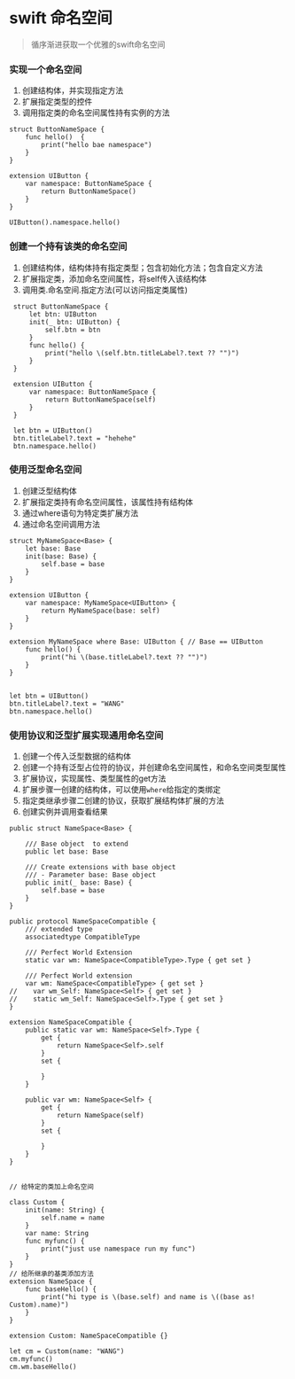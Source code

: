 #  swift 命名空间


> 循序渐进获取一个优雅的swift命名空间

### 实现一个命名空间

1. 创建结构体，并实现指定方法
2. 扩展指定类型的控件
3. 调用指定类的命名空间属性持有实例的方法

```
struct ButtonNameSpace {
    func hello()  {
        print("hello bae namespace")
    }
}

extension UIButton {
    var namespace: ButtonNameSpace {
        return ButtonNameSpace()
    }
}

UIButton().namespace.hello()
```



### 创建一个持有该类的命名空间

1. 创建结构体，结构体持有指定类型；包含初始化方法；包含自定义方法
2. 扩展指定类，添加命名空间属性，将self传入该结构体
3. 调用类.命名空间.指定方法(可以访问指定类属性)
 
```
 struct ButtonNameSpace {
     let btn: UIButton
     init(_ btn: UIButton) {
         self.btn = btn
     }
     func hello() {
         print("hello \(self.btn.titleLabel?.text ?? "")")
     }
 }

 extension UIButton {
     var namespace: ButtonNameSpace {
         return ButtonNameSpace(self)
     }
 }

 let btn = UIButton()
 btn.titleLabel?.text = "hehehe"
 btn.namespace.hello()
 ``` 



### 使用泛型命名空间

1. 创建泛型结构体
2. 扩展指定类持有命名空间属性，该属性持有结构体
3. 通过where语句为特定类扩展方法
4. 通过命名空间调用方法

```
struct MyNameSpace<Base> {
    let base: Base
    init(base: Base) {
        self.base = base
    }
}

extension UIButton {
    var namespace: MyNameSpace<UIButton> {
        return MyNameSpace(base: self)
    }
}

extension MyNameSpace where Base: UIButton { // Base == UIButton
    func hello() {
        print("hi \(base.titleLabel?.text ?? "")")
    }
}


let btn = UIButton()
btn.titleLabel?.text = "WANG"
btn.namespace.hello()
```



### 使用协议和泛型扩展实现通用命名空间

1. 创建一个传入泛型数据的结构体
2. 创建一个持有泛型占位符的协议，并创建命名空间属性，和命名空间类型属性
3. 扩展协议，实现属性、类型属性的get方法
4. 扩展步骤一创建的结构体，可以使用`where`给指定的类绑定
5. 指定类继承步骤二创建的协议，获取扩展结构体扩展的方法
6. 创建实例并调用查看结果

```
public struct NameSpace<Base> {
    
    /// Base object  to extend
    public let base: Base
    
    /// Create extensions with base object
    /// - Parameter base: Base object
    public init(_ base: Base) {
        self.base = base
    }
}

public protocol NameSpaceCompatible {
    /// extended type
    associatedtype CompatibleType
    
    /// Perfect World Extension
    static var wm: NameSpace<CompatibleType>.Type { get set }
    
    /// Perfect World extension
    var wm: NameSpace<CompatibleType> { get set }
//    var wm_Self: NameSpace<Self> { get set }
//    static wm_Self: NameSpace<Self>.Type { get set }
}

extension NameSpaceCompatible {
    public static var wm: NameSpace<Self>.Type {
        get {
            return NameSpace<Self>.self
        }
        set {
            
        }
    }
    
    public var wm: NameSpace<Self> {
        get {
            return NameSpace(self)
        }
        set {
            
        }
    }
}


// 给特定的类加上命名空间

class Custom {
    init(name: String) {
        self.name = name
    }
    var name: String
    func myfunc() {
        print("just use namespace run my func")
    }
}
// 给所继承的基类添加方法
extension NameSpace {
    func baseHello() {
        print("hi type is \(base.self) and name is \((base as! Custom).name)")
    }
}

extension Custom: NameSpaceCompatible {}

let cm = Custom(name: "WANG")
cm.myfunc()
cm.wm.baseHello()
```
